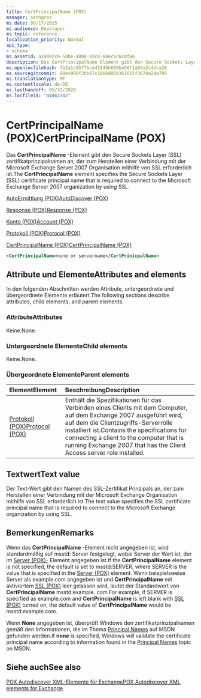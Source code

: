 ```yaml
---
title: CertPrincipalName (POX)
manager: sethgros
ms.date: 09/17/2015
ms.audience: Developer
ms.topic: reference
localization_priority: Normal
api_type:
- schema
ms.assetid: a24092c9-58be-4008-92c4-68ec5c6c0fa6
description: Das CertPrincipalName-Element gibt den Secure Sockets Layer (SSL) zertifikatprinzipalnamen an, der zum Herstellen einer Verbindung mit der Microsoft Exchange Server 2007 Organisation mithilfe von SSL erforderlich ist.
ms.openlocfilehash: fb2a1c8577bce41945b669be56f2a94a2c4dca26
ms.sourcegitcommit: 88ec988f2bb67c1866d06b361615f3674a24e795
ms.translationtype: MT
ms.contentlocale: de-DE
ms.lasthandoff: 05/31/2020
ms.locfileid: "44463342"
---
```

# <a name="certprincipalname-pox"></a><span data-ttu-id="af7f5-103">CertPrincipalName (POX)</span><span class="sxs-lookup"><span data-stu-id="af7f5-103">CertPrincipalName (POX)</span></span>

<span data-ttu-id="af7f5-104">Das **CertPrincipalName** -Element gibt den Secure Sockets Layer (SSL) zertifikatprinzipalnamen an, der zum Herstellen einer Verbindung mit der Microsoft Exchange Server 2007 Organisation mithilfe von SSL erforderlich ist.</span><span class="sxs-lookup"><span data-stu-id="af7f5-104">The **CertPrincipalName** element specifies the Secure Sockets Layer (SSL) certificate principal name that is required to connect to the Microsoft Exchange Server 2007 organization by using SSL.</span></span> 
  
[<span data-ttu-id="af7f5-105">AutoErmittlung (POX)</span><span class="sxs-lookup"><span data-stu-id="af7f5-105">AutoDiscover (POX)</span></span>](autodiscover-pox.md)
  
[<span data-ttu-id="af7f5-106">Response (POX)</span><span class="sxs-lookup"><span data-stu-id="af7f5-106">Response (POX)</span></span>](response-pox.md)
  
[<span data-ttu-id="af7f5-107">Konto (POX)</span><span class="sxs-lookup"><span data-stu-id="af7f5-107">Account (POX)</span></span>](account-pox.md)
  
[<span data-ttu-id="af7f5-108">Protokoll (POX)</span><span class="sxs-lookup"><span data-stu-id="af7f5-108">Protocol (POX)</span></span>](protocol-pox.md)
  
[<span data-ttu-id="af7f5-109">CertPrincipalName (POX)</span><span class="sxs-lookup"><span data-stu-id="af7f5-109">CertPrincipalName (POX)</span></span>](certprincipalname-pox.md)
  
```xml
<CertPrincipalName>none or servername</CertPrinicpalName>
```

## <a name="attributes-and-elements"></a><span data-ttu-id="af7f5-110">Attribute und Elemente</span><span class="sxs-lookup"><span data-stu-id="af7f5-110">Attributes and elements</span></span>

<span data-ttu-id="af7f5-111">In den folgenden Abschnitten werden Attribute, untergeordnete und übergeordnete Elemente erläutert.</span><span class="sxs-lookup"><span data-stu-id="af7f5-111">The following sections describe attributes, child elements, and parent elements.</span></span>
  
### <a name="attributes"></a><span data-ttu-id="af7f5-112">Attribute</span><span class="sxs-lookup"><span data-stu-id="af7f5-112">Attributes</span></span>

<span data-ttu-id="af7f5-113">Keine.</span><span class="sxs-lookup"><span data-stu-id="af7f5-113">None.</span></span>
  
### <a name="child-elements"></a><span data-ttu-id="af7f5-114">Untergeordnete Elemente</span><span class="sxs-lookup"><span data-stu-id="af7f5-114">Child elements</span></span>

<span data-ttu-id="af7f5-115">Keine.</span><span class="sxs-lookup"><span data-stu-id="af7f5-115">None.</span></span>
  
### <a name="parent-elements"></a><span data-ttu-id="af7f5-116">Übergeordnete Elemente</span><span class="sxs-lookup"><span data-stu-id="af7f5-116">Parent elements</span></span>

|<span data-ttu-id="af7f5-117">**Element**</span><span class="sxs-lookup"><span data-stu-id="af7f5-117">**Element**</span></span>|<span data-ttu-id="af7f5-118">**Beschreibung**</span><span class="sxs-lookup"><span data-stu-id="af7f5-118">**Description**</span></span>|
|:-----|:-----|
|[<span data-ttu-id="af7f5-119">Protokoll (POX)</span><span class="sxs-lookup"><span data-stu-id="af7f5-119">Protocol (POX)</span></span>](protocol-pox.md) <br/> |<span data-ttu-id="af7f5-120">Enthält die Spezifikationen für das Verbinden eines Clients mit dem Computer, auf dem Exchange 2007 ausgeführt wird, auf dem die Clientzugriffs-Serverrolle installiert ist.</span><span class="sxs-lookup"><span data-stu-id="af7f5-120">Contains the specifications for connecting a client to the computer that is running Exchange 2007 that has the Client Access server role installed.</span></span>  <br/> |
   
## <a name="text-value"></a><span data-ttu-id="af7f5-121">Textwert</span><span class="sxs-lookup"><span data-stu-id="af7f5-121">Text value</span></span>

<span data-ttu-id="af7f5-122">Der Text-Wert gibt den Namen des SSL-Zertifikat Prinzipals an, der zum Herstellen einer Verbindung mit der Microsoft Exchange Organisation mithilfe von SSL erforderlich ist.</span><span class="sxs-lookup"><span data-stu-id="af7f5-122">The text value specifies the SSL certificate principal name that is required to connect to the Microsoft Exchange organization by using SSL.</span></span>
  
## <a name="remarks"></a><span data-ttu-id="af7f5-123">Bemerkungen</span><span class="sxs-lookup"><span data-stu-id="af7f5-123">Remarks</span></span>

<span data-ttu-id="af7f5-124">Wenn das **CertPrincipalName** -Element nicht angegeben ist, wird standardmäßig auf msstd: Server festgelegt, wobei Server der Wert ist, der im [Server (POX)-](server-pox.md) Element angegeben ist.</span><span class="sxs-lookup"><span data-stu-id="af7f5-124">If the **CertPrincipalName** element is not specified, the default is set to msstd:SERVER, where SERVER is the value that is specified in the [Server (POX)](server-pox.md) element.</span></span> <span data-ttu-id="af7f5-125">Wenn beispielsweise Server als example.com angegeben ist und **CertPrincipalName** mit aktiviertem [SSL (POX)](ssl-pox.md) leer gelassen wird, lautet der Standardwert von **CertPrincipalName** msstd:example. com.</span><span class="sxs-lookup"><span data-stu-id="af7f5-125">For example, if SERVER is specified as example.com and **CertPrincipalName** is left blank with [SSL (POX)](ssl-pox.md) turned on, the default value of **CertPrincipalName** would be msstd:example.com.</span></span> 
  
<span data-ttu-id="af7f5-126">Wenn **None** angegeben ist, überprüft Windows den zertifikatprinzipalnamen gemäß den Informationen, die im Thema [Principal Names](https://go.microsoft.com/fwlink/?LinkId=93417) auf MSDN gefunden werden.</span><span class="sxs-lookup"><span data-stu-id="af7f5-126">If **none** is specified, Windows will validate the certificate principal name according to information found in the [Principal Names](https://go.microsoft.com/fwlink/?LinkId=93417) topic on MSDN.</span></span> 
  
## <a name="see-also"></a><span data-ttu-id="af7f5-127">Siehe auch</span><span class="sxs-lookup"><span data-stu-id="af7f5-127">See also</span></span>



[<span data-ttu-id="af7f5-128">POX Autodiscover XML-Elemente für Exchange</span><span class="sxs-lookup"><span data-stu-id="af7f5-128">POX Autodiscover XML elements for Exchange</span></span>](pox-autodiscover-xml-elements-for-exchange.md)

